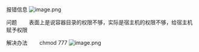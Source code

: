报错信息
![image.png](https://www.hounk.world/upload/2021/03/image-9396d01e3cc54d5898f7be40d97db42b.png)

问题
　　表面上是说容器目录的权限不够，实际是宿主机的权限不够，给宿主机赋予权限

解决办法
　　chmod 777 
![image.png](https://www.hounk.world/upload/2021/03/image-4b66a90505b34ef0aa602c9bfc0b4338.png)
